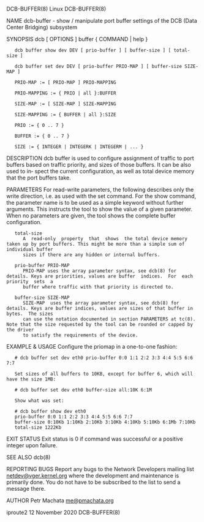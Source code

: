 DCB-BUFFER(8)								     Linux								 DCB-BUFFER(8)

NAME
       dcb-buffer - show / manipulate port buffer settings of the DCB (Data Center Bridging) subsystem

SYNOPSIS
       dcb [ OPTIONS ] buffer { COMMAND | help }

       dcb buffer show dev DEV [ prio-buffer ] [ buffer-size ] [ total-size ]

       dcb buffer set dev DEV [ prio-buffer PRIO-MAP ] [ buffer-size SIZE-MAP ]

       PRIO-MAP := [ PRIO-MAP ] PRIO-MAPPING

       PRIO-MAPPING := { PRIO | all }:BUFFER

       SIZE-MAP := [ SIZE-MAP ] SIZE-MAPPING

       SIZE-MAPPING := { BUFFER | all }:SIZE

       PRIO := { 0 .. 7 }

       BUFFER := { 0 .. 7 }

       SIZE := { INTEGER | INTEGERK | INTEGERM | ... }

DESCRIPTION
       dcb buffer is used to configure assignment of traffic to port buffers based on traffic priority, and sizes of those buffers. It can be also used to in‐
       spect the current configuration, as well as total device memory that the port buffers take.

PARAMETERS
       For read-write parameters, the following describes only the write direction, i.e. as used with the set command. For the show command, the parameter
       name is to be used as a simple keyword without further arguments. This instructs the tool to show the value of a given parameter. When no parameters
       are given, the tool shows the complete buffer configuration.

       total-size
	      A	 read-only  property  that  shows  the total device memory taken up by port buffers. This might be more than a simple sum of individual buffer
	      sizes if there are any hidden or internal buffers.

       prio-buffer PRIO-MAP
	      PRIO-MAP uses the array parameter syntax, see dcb(8) for details. Keys are priorities, values are buffer	indices.  For  each  priority  sets  a
	      buffer where traffic with that priority is directed to.

       buffer-size SIZE-MAP
	      SIZE-MAP	uses the array parameter syntax, see dcb(8) for details. Keys are buffer indices, values are sizes of that buffer in bytes.  The sizes
	      can use the notation documented in section PARAMETERS at tc(8).  Note that the size requested by the tool can be rounded or capped by the driver
	      to satisfy the requirements of the device.

EXAMPLE & USAGE
       Configure the priomap in a one-to-one fashion:

       # dcb buffer set dev eth0 prio-buffer 0:0 1:1 2:2 3:3 4:4 5:5 6:6 7:7

       Set sizes of all buffers to 10KB, except for buffer 6, which will have the size 1MB:

       # dcb buffer set dev eth0 buffer-size all:10K 6:1M

       Show what was set:

       # dcb buffer show dev eth0
       prio-buffer 0:0 1:1 2:2 3:3 4:4 5:5 6:6 7:7
       buffer-size 0:10Kb 1:10Kb 2:10Kb 3:10Kb 4:10Kb 5:10Kb 6:1Mb 7:10Kb
       total-size 1222Kb

EXIT STATUS
       Exit status is 0 if command was successful or a positive integer upon failure.

SEE ALSO
       dcb(8)

REPORTING BUGS
       Report any bugs to the Network Developers mailing list <netdev@vger.kernel.org> where the development and maintenance is primarily done.	  You  do  not
       have to be subscribed to the list to send a message there.

AUTHOR
       Petr Machata <me@pmachata.org>

iproute2							       12 November 2020								 DCB-BUFFER(8)
